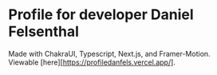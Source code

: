 # Profile for developer Daniel Felsenthal
Made with ChakraUI, Typescript, Next.js, and Framer-Motion.  
Viewable [here][https://profiledanfels.vercel.app/].

